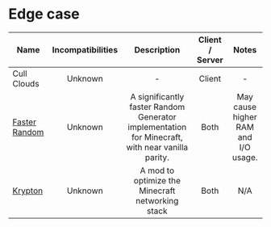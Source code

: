 # Edge case
| Name | Incompatibilities | Description | Client / Server | Notes |
| --- | :---: | :---: | :---: | :---: |
| Cull Clouds | Unknown | - | Client | - |
| [Faster Random](https://modrinth.com/mod/faster-random)  | Unknown | A significantly faster Random Generator implementation for Minecraft, with near vanilla parity. | Both | May cause higher RAM and I/O usage. |
| [Krypton](https://modrinth.com/mod/krypton) | Unknown | A mod to optimize the Minecraft networking stack | Both | N/A |